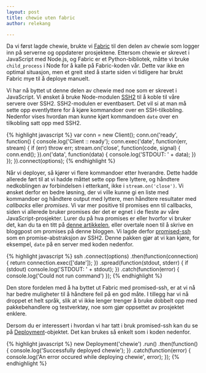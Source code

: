 ```yaml
---
layout: post
title: chewie uten fabric
author: relekang

---
```



Da vi først lagde chewie, brukte vi [Fabric](http://www.fabfile.org/) til den
delen av chewie som logger inn på serverne og oppdaterer prosjektene. Ettersom
chewie er skrevet i JavaScript med Node.js, og Fabric er et Python-bibliotek,
måtte vi bruke `child_process` i Node for å kalle på Fabric-koden vår. Dette
var ikke en optimal situasjon, men et greit sted å starte siden vi tidligere har
brukt Fabric mye til å deploye manuelt.

Vi har nå byttet ut denne delen av chewie med noe som er skrevet i JavaScript. Vi
ønsket å bruke Node-modulen [SSH2](https://github.com/mscdex/ssh2) til å koble til
våre servere over SSH2. SSH2-modulen er eventbasert. Det vil si at man må sette opp
eventlyttere for å kjøre kommandoer over en SSH-tilkobling. Nedenfor vises hvordan
man kunne kjørt kommandoen `date` over en tilkobling satt opp med SSH2.

{% highlight javascript %}
var conn = new Client();
conn.on('ready', function() {
  console.log('Client :: ready');
  conn.exec('date', function(err, stream) {
    if (err) throw err;
    stream.on('close', function(code, signal) {
      conn.end();
    }).on('data', function(data) {
      console.log('STDOUT: ' + data);
    })
  });
}).connect(options);
{% endhighlight %}

Når vi deployer, så kjører vi flere kommandoer etter hverandre. Dette hadde allerede ført
til at vi hadde måttet sette opp flere lyttere, og håndtere nedkoblingen av forbindelsen i
etterkant, ikke i `stream.on('close')`. Vi ønsket derfor en bedre løsning, der vi
ville kunne gi en liste med kommandoer og håndtere output med lyttere, men håndtere
resultater med *callbacks* eller *promises*. Vi var mer positive til promises enn til
callbacks, siden vi allerede bruker promises der det er egnet i de fleste av våre
JavaScript-prosjekter. Lurer du på hva promises er eller hvorfor vi bruker det,
kan du ta en titt på
[denne artikkelen](http://spion.github.io/posts/why-i-am-switching-to-promises.html),
eller overtale noen til å skrive en bloggpost om promises på denne bloggen. Vi
lagde derfor [promised-ssh](https://github.com/relekang/promised-ssh) som en
promise-abstraksjon av SSH2. Denne pakken gjør at vi kan kjøre, for eksempel, `date` på en server
med koden nedenfor.

{% highlight javascript %}
ssh
  .connect(options)
  .then(function(connection) {
    return connection.exec(['date']);
  })
  .spread(function(stdout, stderr) {
    if (stdout) console.log('STDOUT: ' + stdout);
  })
  .catch(function(error) {
    console.log('Could not run command')
  });
{% endhighlight %}

Den store fordelen med å ha byttet ut Fabric med promised-ssh, er at vi nå har bedre
muligheter til å håndtere feil på en god måte. I tillegg har vi nå droppet
et helt språk, slik at vi ikke lenger trenger å bruke dobbelt opp med
pakkebehandlere og testverktøy, noe som gjør oppsettet av prosjektet enklere.

Dersom du er interessert i hvordan vi har tatt i bruk promised-ssh kan du se
på [Deployment](https://github.com/webkom/chewie/blob/master/src/Deployment.js)-objektet.
Det kan brukes så enkelt som i koden nedenfor.

{% highlight javascript %}
new Deployment('chewie')
  .run()
  .then(function() {
    console.log('Successfully deployed chewie');
  })
  .catch(function(error) {
    console.log('An error occured while deploying chewie', error);
  });
{% endhighlight %}
